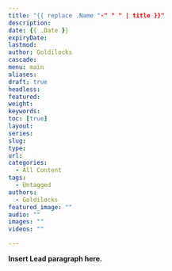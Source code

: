 ```yaml
---
title: "{{ replace .Name "-" " " | title }}"
description: 
date: {{ .Date }}
expiryDate:
lastmod: 
author: Goldilocks
cascade:
menu: main
aliases:
draft: true
headless:
featured:
weight:
keywords:
toc: [true]
layout:
series:
slug:
type:
url:
categories:
  - All Content
tags:
  - Untagged
authors:
  - Goldilocks
featured_image: ""
audio: ""
images: ""
videos: ""

---
```


**Insert Lead paragraph here.**

